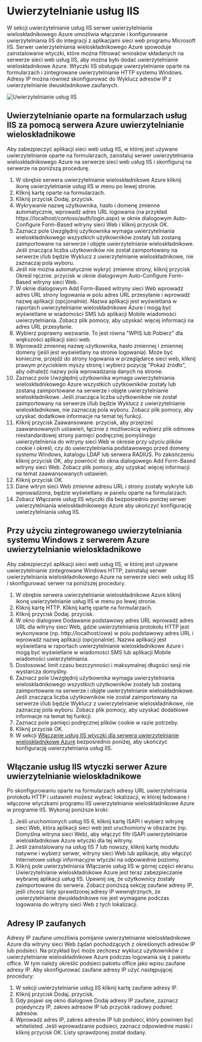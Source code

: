<properties 
    pageTitle="Uwierzytelnianie usług IIS i Azure serwera uwierzytelnianie wieloskładnikowe"
    description="Jest to strona uwierzytelnianie wieloskładnikowe Azure, który pomoże wdrażania uwierzytelnianie usług IIS i serwer uwierzytelniania wieloskładnikowego Azure."
    services="multi-factor-authentication"
    documentationCenter=""
    authors="kgremban"
    manager="femila"
    editor="curtand"/>

<tags
    ms.service="multi-factor-authentication"
    ms.workload="identity"
    ms.tgt_pltfrm="na"
    ms.devlang="na"
    ms.topic="get-started-article"
    ms.date="08/04/2016"
    ms.author="kgremban"/>

# <a name="iis-authentication"></a>Uwierzytelnianie usług IIS

W sekcji uwierzytelnianie usług IIS serwer uwierzytelniania wieloskładnikowego Azure umożliwia włączanie i konfigurowanie uwierzytelniania IIS do integracji z aplikacjami sieci web programu Microsoft IIS. Serwer uwierzytelniania wieloskładnikowego Azure spowoduje zainstalowanie wtyczki, które można filtrować wniosków składanych na serwerze sieci web usług IIS, aby można było dodać uwierzytelnianie wieloskładnikowe Azure. Wtyczki IIS obsługuje uwierzytelnianie oparte na formularzach i zintegrowane uwierzytelnianie HTTP systemu Windows. Adresy IP można również skonfigurować do Wyklucz adresów IP z uwierzytelnianie dwuskładnikowe zaufanych.


![Uwierzytelnianie usług IIS](./media/multi-factor-authentication-get-started-server-iis/iis.png)


## <a name="using-form-based-iis-authentication-with-azure-multi-factor-authentication-server"></a>Uwierzytelnianie oparte na formularzach usług IIS za pomocą serwera Azure uwierzytelnianie wieloskładnikowe

Aby zabezpieczyć aplikacji sieci web usług IIS, w której jest używane uwierzytelnianie oparte na formularzach, zainstaluj serwer uwierzytelniania wieloskładnikowego Azure na serwerze sieci web usług IIS i skonfiguruj na serwerze na poniższą procedurę.

1. W obrębie serwera uwierzytelnianie wieloskładnikowe Azure kliknij ikonę uwierzytelnianie usług IIS w menu po lewej stronie.
2. Kliknij kartę oparte na formularzach.
3. Kliknij przycisk Dodaj. przycisk.
4. Wykrywanie nazwę użytkownika, hasło i domenę zmienne automatycznie, wprowadź adres URL logowania (na przykład https://localhost/contoso/auth/login.aspx) w oknie dialogowym Auto-Configure Form-Based witryny sieci Web i kliknij przycisk OK.
5. Zaznacz pole Uwzględnij użytkownika wymaga uwierzytelniania wieloskładnikowego wszystkich użytkowników zostały lub zostaną zaimportowane na serwerze i objęte uwierzytelnianie wieloskładnikowe. Jeśli znacząca liczba użytkowników nie został zaimportowany na serwerze i/lub będzie Wyklucz z uwierzytelnianie wieloskładnikowe, nie zaznaczaj pola wyboru.
6. Jeśli nie można automatycznie wykryć zmienne strony, kliknij przycisk Określ ręcznie. przycisk w oknie dialogowym Auto-Configure Form-Based witryny sieci Web.
7. W oknie dialogowym Add Form-Based witryny sieci Web wprowadź adres URL strony logowania w polu adres URL przesyłanie i wprowadź nazwę aplikacji (opcjonalnie). Nazwa aplikacji jest wyświetlana w raportach uwierzytelnianie wieloskładnikowe Azure i mogą być wyświetlane w wiadomości SMS lub aplikacji Mobile wiadomości uwierzytelniania. Zobacz plik pomocy, aby uzyskać więcej informacji na adres URL przesyłanie.
8. Wybierz poprawny wezwanie. To jest równa "WPIS lub Pobierz" dla większości aplikacji sieci web.
9. Wprowadź zmiennej nazwę użytkownika, hasło zmiennej i zmiennej domeny (jeśli jest wyświetlany na stronie logowania). Może być konieczne, przejdź do strony logowania w przeglądarce sieci web, kliknij prawym przyciskiem myszy stronę i wybierz pozycję "Pokaż źródło", aby odnaleźć nazwy pola wprowadzania danych na stronie.
10. Zaznacz pole Uwzględnij użytkownika wymaga uwierzytelniania wieloskładnikowego Azure wszystkich użytkowników zostały lub zostaną zaimportowane na serwerze i objęte uwierzytelnianie wieloskładnikowe. Jeśli znacząca liczba użytkowników nie został zaimportowany na serwerze i/lub będzie Wyklucz z uwierzytelnianie wieloskładnikowe, nie zaznaczaj pola wyboru. Zobacz plik pomocy, aby uzyskać dodatkowe informacje na temat tej funkcji.
11.  Kliknij przycisk Zaawansowane. przycisk, aby przejrzeć zaawansowanych ustawień, łącznie z możliwością wybierz plik odmowa niestandardowej strony pamięci podręcznej pomyślnego uwierzytelnienia do witryny sieci Web w okresie przy użyciu plików cookie i określ, czy do uwierzytelniania podstawowego przed domeny systemu Windows, katalogu LDAP lub serwera RADIUS. Po zakończeniu kliknij przycisk OK, aby powrócić do okna dialogowego Add Form-Based witryny sieci Web. Zobacz plik pomocy, aby uzyskać więcej informacji na temat zaawansowanych ustawień.
12. Kliknij przycisk OK.
13. Dane witryn sieci Web zmienne adresu URL i strony zostały wykryte lub wprowadzona, będzie wyświetlany w panelu oparte na formularzach.
14. Zobacz Włączanie usług IIS wtyczki dla bezpośrednio poniżej serwer uwierzytelniania wieloskładnikowego Azure aby ukończyć konfigurację uwierzytelniania usług IIS.

## <a name="using-integrated-windows-authentication-with-azure-multi-factor-authentication-server"></a>Przy użyciu zintegrowanego uwierzytelniania systemu Windows z serwerem Azure uwierzytelnianie wieloskładnikowe

Aby zabezpieczyć aplikacji sieci web usług IIS, w której jest używane uwierzytelnianie zintegrowane Windows HTTP, zainstaluj serwer uwierzytelniania wieloskładnikowego Azure na serwerze sieci web usług IIS i skonfigurować serwer na poniższej procedury.

1. W obrębie serwera uwierzytelnianie wieloskładnikowe Azure kliknij ikonę uwierzytelnianie usług IIS w menu po lewej stronie.
2. Kliknij kartę HTTP. Kliknij kartę oparte na formularzach.
3. Kliknij przycisk Dodaj. przycisk.
4. W okno dialogowe Dodawanie podstawowy adres URL wprowadź adres URL dla witryny sieci Web, gdzie uwierzytelniania protokołu HTTP jest wykonywane (np. http://localhost/owa) w polu podstawowy adres URL i wprowadź nazwę aplikacji (opcjonalnie). Nazwa aplikacji jest wyświetlana w raportach uwierzytelnianie wieloskładnikowe Azure i mogą być wyświetlane w wiadomości SMS lub aplikacji Mobile wiadomości uwierzytelniania.
5. Dostosować limit czasu bezczynności i maksymalnej długości sesji nie wystarcza domyślny.
6. Zaznacz pole Uwzględnij użytkownika wymaga uwierzytelniania wieloskładnikowego wszystkich użytkowników zostały lub zostaną zaimportowane na serwerze i objęte uwierzytelnianie wieloskładnikowe. Jeśli znacząca liczba użytkowników nie został zaimportowany na serwerze i/lub będzie Wyklucz z uwierzytelnianie wieloskładnikowe, nie zaznaczaj pola wyboru. Zobacz plik pomocy, aby uzyskać dodatkowe informacje na temat tej funkcji.
7. Zaznacz pole pamięci podręcznej plików cookie w razie potrzeby.
8. Kliknij przycisk OK.
9. W sekcji [Włączanie usług IIS wtyczki dla serwera uwierzytelnianie wieloskładnikowe Azure](#enable-iis-plug-ins-for-azure-multi-factor-authentication-server) bezpośrednio poniżej, aby ukończyć konfigurację uwierzytelniania usług IIS.


## <a name="enable-iis-plug-ins-for-azure-multi-factor-authentication-server"></a>Włączanie usług IIS wtyczki serwer Azure uwierzytelnianie wieloskładnikowe

Po skonfigurowaniu oparte na formularzach adresy URL uwierzytelniania protokołu HTTP i ustawień możesz wybrać lokalizacji, w której ładowane i włączone wtyczkami programu IIS uwierzytelnianie wieloskładnikowe Azure w programie IIS. Wykonaj poniższe kroki:

1. Jeśli uruchomionych usług IIS 6, kliknij kartę ISAPI i wybierz witrynę sieci Web, która aplikacji sieci web jest uruchomiony w obszarze (np. Domyślna witryna sieci Web), aby włączyć filtr ISAPI uwierzytelnianie wieloskładnikowe Azure wtyczki dla tej witryny.
2. Jeśli zainstalowany na usług IIS 7 lub nowszy, kliknij kartę modułu natywne i wybierz serwer, witryny sieci Web lub aplikacje, aby włączyć Internetowe usługi informacyjne wtyczki na odpowiednie poziomy.
3. Kliknij pole uwierzytelniania Włączanie usług IIS w górnej części ekranu. Uwierzytelnianie wieloskładnikowe Azure jest teraz zabezpieczanie wybranej aplikacji usług IIS. Upewnij się, że użytkownicy zostały zaimportowane do serwera. Zobacz poniższą sekcję zaufane adresy IP, jeśli chcesz listy sprawdzonej adresy IP wewnętrznych, że uwierzytelnianie dwuskładnikowe nie jest wymagane podczas logowania do witryny sieci Web z tych lokalizacji.


## <a name="trusted-ips"></a>Adresy IP zaufanych

Adresy IP zaufane umożliwia pomijanie uwierzytelnianie wieloskładnikowe Azure dla witryny sieci Web żądań pochodzących z określonych adresów IP lub podsieci. Na przykład być może zechcesz wyklucz użytkowników z uwierzytelnianie wieloskładnikowe Azure podczas logowania się z pakietu office. W tym należy określić podsieci pakietu office jako wpisu zaufane adresy IP. Aby skonfigurować zaufane adresy IP użyć następującej procedury:

1. W sekcji uwierzytelnianie usług IIS kliknij kartę zaufane adresy IP.
2. Kliknij przycisk Dodaj. przycisk.
3. Gdy pojawi się okno dialogowe Dodaj adresy IP zaufane, zaznacz pojedynczy IP, zakres adresów IP lub przycisk radiowy podsieć adresów.
4. Wprowadź adres IP, zakres adresów IP lub podsieci, który powinien być whitelisted. Jeśli wprowadzanie podsieci, zaznacz odpowiednie maski i kliknij przycisk OK. Listy sprawdzonej został dodany.
